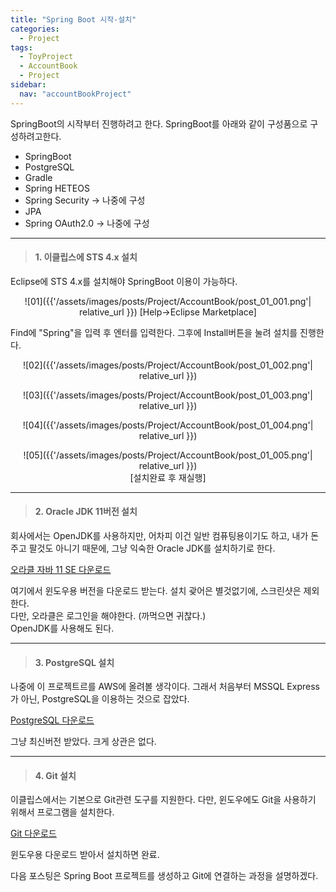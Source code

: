```yaml
---
title: "Spring Boot 시작-설치"
categories:
  - Project
tags:
  - ToyProject
  - AccountBook
  - Project
sidebar:
  nav: "accountBookProject"
---
```

SpringBoot의 시작부터 진행하려고 한다. SpringBoot를 아래와 같이 구성품으로 구성하려고한다.  
- SpringBoot  
- PostgreSQL  
- Gradle
- Spring HETEOS
- Spring Security -> 나중에 구성
- JPA
- Spring OAuth2.0 -> 나중에 구성


***
> #### 1. 이클립스에 STS 4.x 설치  
Eclipse에 STS 4.x를 설치해야 SpringBoot 이용이 가능하다.  
<div align="center">
![01]({{'/assets/images/posts/Project/AccountBook/post_01_001.png'| relative_url }})  
[Help->Eclipse Marketplace]  
</div>
  
Find에 "Spring"을 입력 후 엔터를 입력한다. 그후에 Install버튼을 눌려 설치를 진행한다.  
<div align="center">
![02]({{'/assets/images/posts/Project/AccountBook/post_01_002.png'| relative_url }})  
  
![03]({{'/assets/images/posts/Project/AccountBook/post_01_003.png'| relative_url }})  
  
![04]({{'/assets/images/posts/Project/AccountBook/post_01_004.png'| relative_url }})  
  
![05]({{'/assets/images/posts/Project/AccountBook/post_01_005.png'| relative_url }})  
[설치완료 후 재실행]
</div>

***
> #### 2. Oracle JDK 11버전 설치  
회사에서는 OpenJDK를 사용하지만, 어차피 이건 일반 컴퓨팅용이기도 하고, 내가 돈주고 팔것도 아니기 때문에, 그냥 익숙한 Oracle JDK를 설치하기로 한다.  
  
[오라클 자바 11 SE 다운로드](https://www.oracle.com/kr/java/technologies/javase/jdk11-archive-downloads.html)  
  
여기에서 윈도우용 버전을 다운로드 받는다. 설치 괒어은 별것없기에, 스크린샷은 제외한다.  
다만, 오라클은 로그인을 해야한다. (까먹으면 귀찮다.)  
OpenJDK를 사용해도 된다.  
  
***
> #### 3. PostgreSQL 설치  
나중에 이 프로젝트르를 AWS에 올려볼 생각이다. 그래서 처음부터 MSSQL Express가 아닌, PostgreSQL을 이용하는 것으로 잡았다.  
  
[PostgreSQL 다운로드](https://www.enterprisedb.com/downloads/postgres-postgresql-downloads)  

그냥 최신버전 받았다. 크게 상관은 없다.  
  

***
> #### 4. Git 설치  
이클립스에서는 기본으로 Git관련 도구를 지원한다. 다만, 윈도우에도 Git을 사용하기 위해서 프로그램을 설치한다.  
  
[Git 다운로드](https://git-scm.com/downloads)  

윈도우용 다운로드 받아서 설치하면 완료.
  
  
다음 포스팅은 Spring Boot 프로젝트를 생성하고 Git에 연결하는 과정을 설명하겠다.